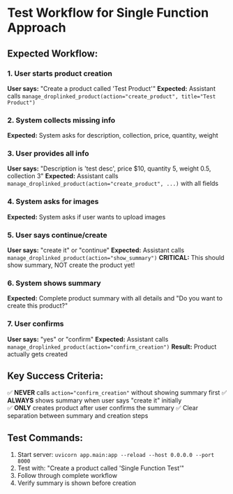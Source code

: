 # Test Workflow for Single Function Approach

## Expected Workflow:

### 1. User starts product creation
**User says:** "Create a product called 'Test Product'"
**Expected:** Assistant calls `manage_droplinked_product(action="create_product", title="Test Product")`

### 2. System collects missing info
**Expected:** System asks for description, collection, price, quantity, weight

### 3. User provides all info
**User says:** "Description is 'test desc', price $10, quantity 5, weight 0.5, collection 3"
**Expected:** Assistant calls `manage_droplinked_product(action="create_product", ...)` with all fields

### 4. System asks for images
**Expected:** System asks if user wants to upload images

### 5. User says continue/create
**User says:** "create it" or "continue"
**Expected:** Assistant calls `manage_droplinked_product(action="show_summary")`
**CRITICAL:** This should show summary, NOT create the product yet!

### 6. System shows summary
**Expected:** Complete product summary with all details and "Do you want to create this product?"

### 7. User confirms
**User says:** "yes" or "confirm"
**Expected:** Assistant calls `manage_droplinked_product(action="confirm_creation")`
**Result:** Product actually gets created

## Key Success Criteria:

✅ **NEVER** calls `action="confirm_creation"` without showing summary first
✅ **ALWAYS** shows summary when user says "create it" initially  
✅ **ONLY** creates product after user confirms the summary
✅ Clear separation between summary and creation steps

## Test Commands:

1. Start server: `uvicorn app.main:app --reload --host 0.0.0.0 --port 8000`
2. Test with: "Create a product called 'Single Function Test'"
3. Follow through complete workflow
4. Verify summary is shown before creation 